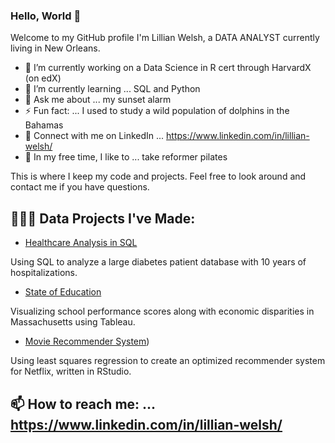 ### Hello, World 👋

Welcome to my GitHub profile
I'm Lillian Welsh, a DATA ANALYST currently living in New Orleans.

- 🔭 I’m currently working on a Data Science in R cert through HarvardX (on edX)
- 🌱 I’m currently learning ... SQL and Python
- 💬 Ask me about ... my sunset alarm
- ⚡ Fun fact: ... I used to study a wild population of dolphins in the Bahamas
- 🤝 Connect with me on LinkedIn ... https://www.linkedin.com/in/lillian-welsh/
- 🎈 In my free time, I like to ... take reformer pilates

This is where I keep my code and projects. Feel free to look around and contact me if you have questions.


## 👩🏽‍💻 Data Projects I've Made:
- [Healthcare Analysis in SQL](https://bit.ly/3Ovva0D)

Using SQL to analyze a large diabetes patient database with 10 years of hospitalizations. 

- [State of Education](https://bit.ly/3DONs80) 

Visualizing school performance scores along with economic disparities in Massachusetts using Tableau. 

- [Movie Recommender System](https://bit.ly/45igc5n))

Using least squares regression to create an optimized recommender system for Netflix, written in RStudio.


## 📫 How to reach me: ... https://www.linkedin.com/in/lillian-welsh/
